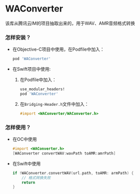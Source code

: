 # WAConverter
该库从腾讯云IM的项目抽取出来的，用于WAV、AMR音频格式转换

### 怎样安装？

* 在Objective-C项目中使用，在Podfile中加入：
  ```ruby
  pod 'WAConverter'
  ```
 * 在Swift项目中使用:
   1. 在Podfile中加入：
  
      ```ruby
      use_modular_headers!
      pod 'WAConverter'
      ```
    2. 在`Bridging-Header.h`文件中加入：
    
       ```Objective-C
       #import <WAConverter/WAConverter.h>
       ``` 
       
### 怎样使用？
* 在OC中使用
  ``` Objective-C
  #import <WAConverter.h>
  [WAConverter convertWAV:wavPath toAMR:amrPath]
  ```

* 在Swift中使用
  ```Swift
  if !WAConverter.convertWAV(url.path, toAMR: armPath) {
      // 格式转换失败
      return
  }
  ```
